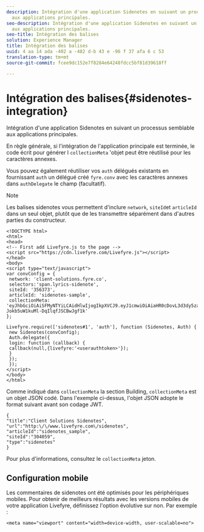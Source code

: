 ```yaml
---
description: Intégration d'une application Sidenotes en suivant un processus semblable
  aux applications principales.
seo-description: Intégration d'une application Sidenotes en suivant un processus semblable
  aux applications principales.
seo-title: Intégration des balises
solution: Experience Manager
title: Intégration des balises
uuid: 4 aa 14 ada -402 a -482 d-b 43 e -96 f 37 afa 6 c 53
translation-type: tm+mt
source-git-commit: fcee9dc152e7f8284e64248fdcc5bf81d39618ff

---
```



# Intégration des balises{#sidenotes-integration}

Intégration d'une application Sidenotes en suivant un processus semblable aux applications principales.

En règle générale, si l'intégration de l'application principale est terminée, le code écrit pour générer l `collectionMeta` 'objet peut être réutilisé pour les caractères annexes.

Vous pouvez également réutiliser vos `auth` délégués existants en fournissant `auth` un délégué créé `fyre.conv` avec les caractères annexes dans `authDelegate` le champ (facultatif).

>[!NOTE]
>
>Les balises sidenotes vous permettent d'inclure `network`, `siteId`et `articleId` dans un seul objet, plutôt que de les transmettre séparément dans d'autres parties du constructeur.

```
<!DOCTYPE html> 
<html> 
<head> 
<!-- First add Livefyre.js to the page --> 
<script src="https://cdn.livefyre.com/Livefyre.js"></script> 
</head> 
<body> 
<script type="text/javascript"> 
var convConfig = { 
 network: 'client-solutions.fyre.co', 
 selectors:'span.lyrics-sidenote', 
 siteId: '356373', 
 articleId: 'sidenotes-sample', 
 collectionMeta: 'eyJhbGciOiAiSFMyNTYiLCAidHlwIjogIkpXVCJ9.eyJ1cmwiOiAiaHR0cDovL3d3dy5zaWRlbm90ZXMtZGVtby5jb20vbHlyaWNzIiwgInNpdGVJZCI6ICIzMDQwNTkiLCAidHlwZSI6ICJzaWRlbm90ZXMiLCAiYXJ0aWNsZUlkIjogInNpZGVub3Rlc19zYW1wbGUiLCAidGl0bGUiOiAiQ2xpZW50IFNvbHV0aW9ucyBTaWRlbm90ZXMifQ.2gxnsM0TS8dfp-Jokb5uW1kuMl-DqIlqfJSCBwJgf1k' 
}; 
  
Livefyre.require(['sidenotes#1', 'auth'], function (Sidenotes, Auth) { 
 new Sidenotes(convConfig); 
 Auth.delegate({ 
 login: function (callback) { 
 callback(null,{livefyre:'<userauthtoken>'}); 
 } 
 }); 
 }); 
</script> 
</body> 
</html>
```

Comme indiqué dans `collectionMeta` la section Building, `collectionMeta` est un objet JSON codé. Dans l'exemple ci-dessus, l'objet JSON adopte le format suivant avant son codage JWT.

```
{ 
"title":"Client Solutions Sidenotes", 
"url":"http:\/\/www.livefyre.com\/sidenotes", 
"articleId":"sidenotes_sample", 
"siteId":"304059", 
"type":"sidenotes" 
}
```

Pour plus d'informations, consultez le `collectionMeta` jeton.

## Configuration mobile

Les commentaires de sidenotes ont été optimisés pour les périphériques mobiles. Pour obtenir de meilleurs résultats avec les versions mobiles de votre application Livefyre, définissez l'option évolutive sur non. Par exemple :

```
<meta name="viewport" content="width=device-width, user-scalable=no">
```
